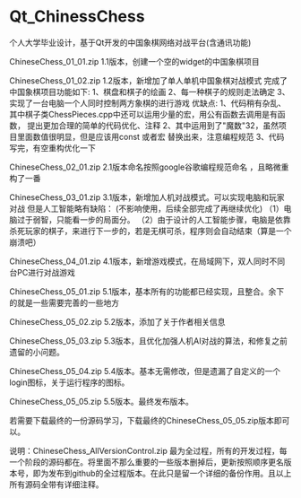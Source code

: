 # Qt_ChinessChess
个人大学毕业设计，基于Qt开发的中国象棋网络对战平台(含通讯功能)

ChineseChess_01_01.zip
1.1版本，创建一个空的widget的中国象棋项目


ChineseChess_01_02.zip
1.2版本，新增加了单人单机中国象棋对战模式
完成了中国象棋项目功能如下:
1、棋盘和棋子的绘画
2、每一种棋子的规则走法确定
3、实现了一台电脑一个人同时控制两方象棋的进行游戏
优缺点:
1、代码稍有杂乱、其中棋子类ChessPieces.cpp中还可以运用少量的宏，用公有函数去调用是有函数， 提出更加合理的简单的代码优化、注释
2、其中运用到了"魔数"32，虽然项目里面数值很明显，但是应该用const 或者宏 替换出来，注意编程规范
3、代码写完，有空重构优化一下

ChineseChess_02_01.zip
2.1版本命名按照google谷歌编程规范命名 ，且略微重构了一番

ChineseChess_03_01.zip
3.1版本，新增加人机对战模式。可以实现电脑和玩家对战
 但是人工智能略有缺陷： (不影响使用，后续全部完成了再继续优化)
（1）电脑过于弱智，只能看一步的局面分。
（2）由于设计的人工智能步骤，电脑是依靠杀死玩家的棋子，来进行下一步的，若是无棋可杀，程序则会自动结束（算是一个崩溃吧）

ChineseChess_04_01.zip
4.1版本，新增游戏模式，在局域网下，双人同时不同台PC进行对战游戏
      
ChineseChess_05_01.zip
5.1版本，基本所有的功能都已经实现，且整合。余下的就是一些需要完善的一些地方

ChineseChess_05_02.zip
5.2版本，添加了关于作者相关信息

ChineseChess_05_03.zip
5.3版本，且优化加强人机AI对战的算法，和修复之前遗留的小问题。

ChineseChess_05_04.zip
5.4版本。基本无需修改，但是遗漏了自定义的一个login图标，关于运行程序的图标。

ChineseChess_05_05.zip
5.5版本。最终发布版本。

若需要下载最终的一份源码学习，下载最终的ChineseChess_05_05.zip版本即可以。

说明：ChineseChess_AllVersionControl.zip 最为全过程，所有的开发过程，每一个阶段的源码都在。将里面不那么重要的一些版本删掉后，更新按照顺序更名版本号，即为发布到github的全过程版本。在此只是留一个详细的备份作用。且以上所有源码全带有详细注释。
